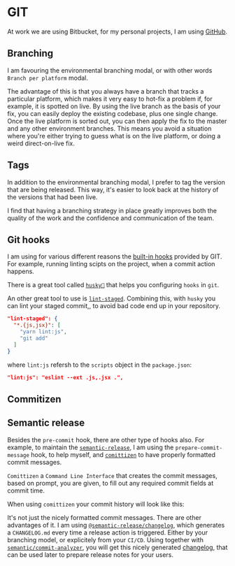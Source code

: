 # GIT

At work we are using Bitbucket, for my personal projects, I am using [GitHub](https://github.com/zilahir).

## Branching

I am favouring the environmental branching modal, or with other words `Branch per platform` modal.

The advantage of this is that you always have a branch that tracks a particular platform, which makes it very easy to hot-fix a problem if, for example, it is spotted on live. By using the live branch as the basis of your fix, you can easily deploy the existing codebase, plus one single change. Once the live platform is sorted out, you can then apply the fix to the master and any other environment branches. This means you avoid a situation where you're either trying to guess what is on the live platform, or doing a weird direct-on-live fix.

## Tags

In addition to the environmental branching modal, I prefer to tag the version that are being released. This way, it's easier to look back at the history of the versions that had been live.

I find that having a branching strategy in place greatly improves both the quality of the work and the confidence and communication of the team.

## Git hooks

I am using for various different reasons the [built-in hooks](https://git-scm.com/book/en/v2/Customizing-Git-Git-Hooks) provided by GIT. For example, running linting scipts on the project, when a commit action happens.

There is a great tool called [`husky🐶`](https://github.com/typicode/husky/tree/main) that helps you configuring `hooks` in `git`.

An other great tool to use is [`lint-staged`](https://github.com/okonet/lint-staged#readme). Combining this, with `husky` you can lint your staged commit,, to avoid bad code end up in your repository.

```json
"lint-staged": {
  "*.{js,jsx}": [
    "yarn lint:js",
    "git add"
  ]
}
```

where `lint:js` refersh to the `scripts` object in the `package.json`:

```json
"lint:js": "eslint --ext .js,.jsx .",
```

## Commitizen



## Semantic release

Besides the `pre-commit` hook, there are other type of hooks also. For example, to maintain the [`semantic-release`](https://github.com/semantic-release/semantic-release), I am using the `prepare-commit-message` hook, to help myself, and [`comittizen`](https://github.com/commitizen/cz-cli) to have properly formatted commit messages.

`Comittizen` a `Command Line Interface` that creates the commit messages, based on prompt, you are given, to fill out any required commit fields at commit time.

When using `comittizen` your commit history will look like this:

It's not just the nicely formatted commit messages. There are other advantages of it. I am using [`@semantic-release/changelog`](https://github.com/semantic-release/changelog), which generates a `CHANGELOG.md` every time a release action is triggered. Either by your branching model, or explicitely from your `CI/CD`. Using together with [`semantic/commit-analyzer`](https://github.com/semantic-release/commit-analyzer), you will get this nicely generated [changelog](https://github.com/conventional-changelog/standard-version/blob/master/CHANGELOG.md), that can be used later to prepare release notes for your users.

